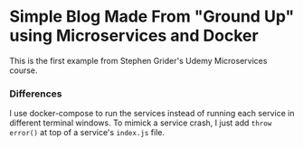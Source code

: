 # Simple Blog Made From "Ground Up" using Microservices and Docker

This is the first example from Stephen Grider's Udemy Microservices course.

### Differences

I use docker-compose to run the services instead of running each service in different terminal windows. To mimick a service crash, I just add `throw error()` at top of a service's `index.js` file.

